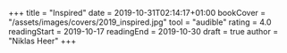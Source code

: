+++
title = "Inspired"
date = 2019-10-31T02:14:17+01:00
bookCover = "/assets/images/covers/2019_inspired.jpg"
tool = "audible"
rating = 4.0
readingStart = 2019-10-17
readingEnd = 2019-10-30
draft = true
author = "Niklas Heer"
+++
